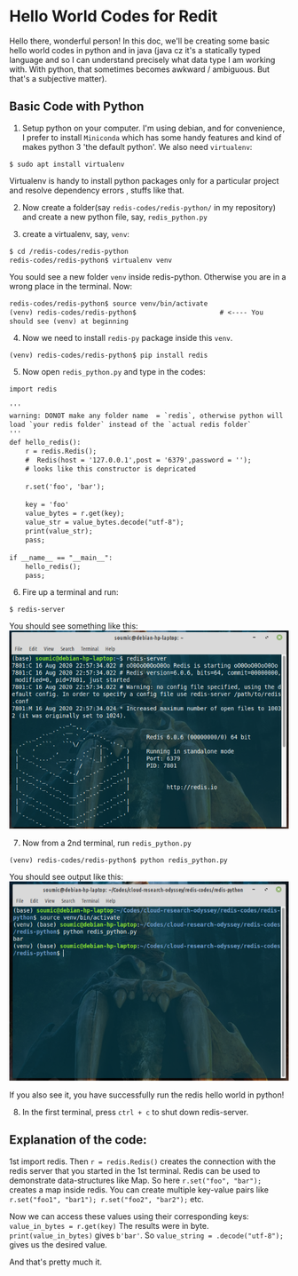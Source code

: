 # Hello World Codes for Redit
Hello there, wonderful person! In this doc, we'll be creating some basic hello world codes in python
and in java (java cz it's a statically typed language and so I can understand precisely what data type I am working with. With python, that sometimes becomes awkward / ambiguous. But that's a subjective matter).

## Basic Code with Python
1. Setup python on your computer. I'm using debian, and for convenience, I prefer to install `Miniconda` which has some handy features and kind of makes python 3 'the default python'. We also need
`virtualenv`:
```
$ sudo apt install virtualenv
```
Virtualenv is handy to install python packages only for a particular project and resolve dependency errors , stuffs like that.

2. Now create a folder(say `redis-codes/redis-python/` in my repository) and create a new python file, say, `redis_python.py`

3. create a virtualenv, say, `venv`:
```
$ cd /redis-codes/redis-python
redis-codes/redis-python$ virtualenv venv
```
You sould see a new folder `venv` inside redis-python. Otherwise you are in a wrong place in the terminal.
Now:
```
redis-codes/redis-python$ source venv/bin/activate
(venv) redis-codes/redis-python$                     # <---- You should see (venv) at beginning
```
4. Now we need to install `redis-py` package inside this `venv`.
```
(venv) redis-codes/redis-python$ pip install redis
```

5. Now open `redis_python.py` and type in the codes:
```
import redis

''' 
warning: DONOT make any folder name  = `redis`, otherwise python will load `your redis folder` instead of the `actual redis folder`
'''
def hello_redis():
    r = redis.Redis(); 
    #  Redis(host = '127.0.0.1',post = '6379',password = ''); 
    # looks like this constructor is depricated
    
    r.set('foo', 'bar');

    key = 'foo'
    value_bytes = r.get(key);
    value_str = value_bytes.decode("utf-8");
    print(value_str);
    pass;

if __name__ == "__main__":
    hello_redis();
    pass;
```

6. Fire up a terminal and run:
```
$ redis-server
```
You should see something like this:
![Initial Setup](1-redis-start-server.png)

7. Now from a 2nd terminal, run `redis_python.py`
```
(venv) redis-codes/redis-python$ python redis_python.py
```
You should see output like this:
![Initial Setup](2-redis-python-output.png)

If you also see it, you have successfully run the redis hello world in python!

8. In the first terminal, press `ctrl + c` to shut down redis-server.

## Explanation of the code:
1st import redis. Then `r = redis.Redis()` creates the connection with the redis server that
you started in the 1st terminal. Redis can be used to demonstrate data-structures like Map.
So here `r.set("foo", "bar");` creates a map inside redis. You can create multiple key-value 
pairs like `r.set("foo1", "bar1"); r.set("foo2", "bar2");` etc. 

Now we can access these values using their corresponding keys:
`value_in_bytes = r.get(key)`
The results were in byte. `print(value_in_bytes)` gives `b'bar'`. 
So `value_string = .decode("utf-8");` gives us the desired value.

And that's pretty much it.